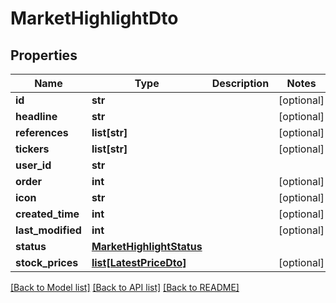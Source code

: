 # MarketHighlightDto

## Properties
Name | Type | Description | Notes
------------ | ------------- | ------------- | -------------
**id** | **str** |  | [optional] 
**headline** | **str** |  | [optional] 
**references** | **list[str]** |  | [optional] 
**tickers** | **list[str]** |  | [optional] 
**user_id** | **str** |  | 
**order** | **int** |  | [optional] 
**icon** | **str** |  | [optional] 
**created_time** | **int** |  | [optional] 
**last_modified** | **int** |  | [optional] 
**status** | [**MarketHighlightStatus**](MarketHighlightStatus.md) |  | 
**stock_prices** | [**list[LatestPriceDto]**](LatestPriceDto.md) |  | [optional] 

[[Back to Model list]](../README.md#documentation-for-models) [[Back to API list]](../README.md#documentation-for-api-endpoints) [[Back to README]](../README.md)


